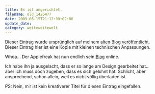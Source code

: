 ```yaml
---
title: Es ist angerichtet.
filename: old_1426477
date: 2009-06-15T21:12:00+02:00
update_date:
category: weiteweitewelt
---
```

Dieser Eintrag wurde ursprünglich auf meinem [alten Blog veröffentlicht](https://stu.blogger.de/stories/1426477/). Dieser Eintrag hier ist eine Kopie mit kleinen technischen Anpassungen.

Whoa… Der Applefreak hat nun endlich sein [Blog](http://www.angerichtet.net/) online.

Ich habe ihn ja ausgelacht, dass er so lange am Design gearbeitet hat… aber ich muss doch zugeben, dass es sich gelohnt hat. Schlicht, aber ansprechend, schon allein, weil es nicht völlig überladen ist.

PS: Nein, mir ist kein kreativerer Titel für diesen Eintrag eingefallen.
